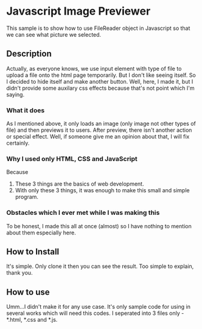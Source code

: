 # Javascript Image Previewer

This sample is to show how to use FileReader object in Javascript so that we can see what picture we selected.

## Description
Actually, as everyone knows, we use input element with type of file to upload a file onto the html page temporarily.
But I don't like seeing itself.
So I decided to hide itself and make another button.
Well, here, I made it, but I didn't provide some auxilary css effects because that's not point which I'm saying.

### What it does
As I mentioned above, it only loads an image (only image not other types of file) and then previews it to users.
After preview, there isn't another action or special effect.
Well, if someone give me an opinion about that, I will fix certainly.

### Why I used only HTML, CSS and JavaScript
Because 
1. These 3 things are the basics of web development.
2. With only these 3 things, it was enough to make this small and simple program.

### Obstacles which I ever met while I was making this
To be honest, I made this all at once (almost) so I have nothing to mention about them especially here.

## How to Install
It's simple. Only clone it then you can see the result. Too simple to explain, thank you.

## How to use
Umm...I didn't make it for any use case. It's only sample code for using in several works which will need this codes.
I seperated into 3 files only - *.html, *.css and *.js.

